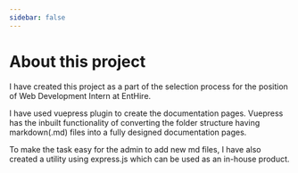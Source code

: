 ```yaml
---
sidebar: false
---
```

# About this project

I have created this project as a part of the selection process for the position of Web Development Intern at EntHire.

I have used vuepress plugin to create the documentation pages. Vuepress has the inbuilt functionality of converting the folder structure having markdown(.md) files into a fully designed documentation pages.

To make the task easy for the admin to add new md files, I have also created a utility using express.js which can be used as an in-house product.